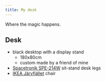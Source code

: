 ```yaml
---
title: My desk
---
```


Where the magic happens.

## Desk

- black desktop with a display stand
  - 180x80cm
  - custom made by a friend of mine
- [Spacetronik SPE-214W](https://shop.spacetronik.eu/elektryczny-stelaz-biurkowy-spacetronik-spe-214w) sit-stand desk legs
- [IKEA Järvfjället](https://www.ikea.com/pl/pl/p/jaervfjaellet-krzeslo-biurowe-z-podlokietnikami-grann-bialy-40521852/) chair
